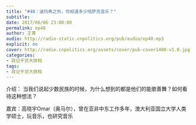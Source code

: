 ```yaml
---
title: "#40：迪玛希之外，你知道多少哈萨克音乐？"
subtitle: 
date: 2017/06/06 23:00:00
permalink: ep40
author: 王菁
audio: http://radio-static.cnpolitics.org/pub/audio/ep40.mp3
explicit: no
cover: http://radio.cnpolitics.org/assets/cover/pub-cover1400-v1.0.jpg
categories:
- 政记干货大排档
tags:
- 政记干货大排档
---
```

介绍： 当我们说起少数民族的时候，为什么想到的都是他们的能歌善舞？如何看待这种想法？

嘉宾：高晓宇Omar（奥马尔），曾在亚非中东工作多年，澳大利亚国立大学人类学硕士，玩音乐，也研究音乐